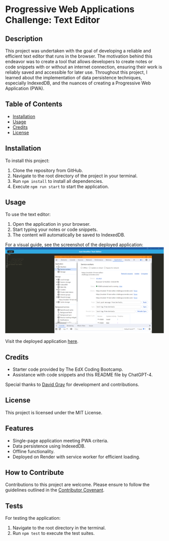 # Progressive Web Applications Challenge: Text Editor

## Description

This project was undertaken with the goal of developing a reliable and efficient text editor that runs in the browser. The motivation behind this endeavor was to create a tool that allows developers to create notes or code snippets with or without an internet connection, ensuring their work is reliably saved and accessible for later use. Throughout this project, I learned about the implementation of data persistence techniques, especially IndexedDB, and the nuances of creating a Progressive Web Application (PWA).

## Table of Contents

- [Installation](#installation)
- [Usage](#usage)
- [Credits](#credits)
- [License](#license)

## Installation

To install this project:

1. Clone the repository from GitHub.
2. Navigate to the root directory of the project in your terminal.
3. Run `npm install` to install all dependencies.
4. Execute `npm run start` to start the application.

## Usage

To use the text editor:

1. Open the application in your browser.
2. Start typing your notes or code snippets.
3. The content will automatically be saved to IndexedDB.

For a visual guide, see the screenshot of the deployed application:
![Text Editor Demo](client/src/images/texteditordemo.png)

Visit the deployed application [here](https://module-19-text-editor-challenge.onrender.com/).

## Credits

- Starter code provided by The EdX Coding Bootcamp.
- Assistance with code snippets and this README file by ChatGPT-4.

Special thanks to [David Gray](https://github.com/grayd500/) for development and contributions.

## License

This project is licensed under the MIT License.

## Features

- Single-page application meeting PWA criteria.
- Data persistence using IndexedDB.
- Offline functionality.
- Deployed on Render with service worker for efficient loading.

## How to Contribute

Contributions to this project are welcome. Please ensure to follow the guidelines outlined in the [Contributor Covenant](https://www.contributor-covenant.org/).

## Tests

For testing the application:

1. Navigate to the root directory in the terminal.
2. Run `npm test` to execute the test suites.

